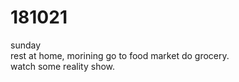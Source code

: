 # 181021

sunday  
rest at home, morining go to food market do grocery.  
watch some reality show.  
